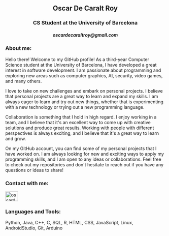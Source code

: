 <h2 align="center"> Oscar De Caralt Roy </h2>
<h3 align="center"> CS Student at the University of Barcelona </h3>
<h5 align="center"> oscardecaraltroy@gmail.com </h5>

<h3 align="left">About me:</h3>
Hello there! Welcome to my GitHub profile! As a third-year Computer Science student at the University of Barcelona, I have developed a great interest in software development. I am passionate about programming and exploring new areas such as computer graphics, AI, security, video games, and many others.

I love to take on new challenges and embark on personal projects. I believe that personal projects are a great way to learn and expand my skills. I am always eager to learn and try out new things, whether that is experimenting with a new technology or trying out a new programming language.

Collaboration is something that I hold in high regard. I enjoy working in a team, and I believe that it's an excellent way to come up with creative solutions and produce great results. Working with people with different perspectives is always exciting, and I believe that it's a great way to learn and grow.

On my GitHub account, you can find some of my personal projects that I have worked on. I am always looking for new and exciting ways to apply my programming skills, and I am open to any ideas or collaborations. Feel free to check out my repositories and don't hesitate to reach out if you have any questions or ideas to share!



<h3 align="left">Contact with me:</h3> 
<p align="left">
<a href="https://www.instagram.com/oscardecaralt/" target="blank"><img align="center" src="https://raw.githubusercontent.com/rahuldkjain/github-profile-readme-generator/master/src/images/icons/Social/instagram.svg" alt="oscardecaralt" height="30" width="40" /></a>
</p>

<h3 align="left">Languages and Tools:</h3>

Python, Java, C++, C, SQL, R, HTML, CSS, JavaScript, Linux, AndroidStudio, Git, Arduino



